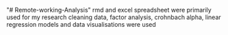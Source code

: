 "# Remote-working-Analysis" 
rmd and excel spreadsheet were primarily used for my research
cleaning data, factor analysis, crohnbach alpha, linear regression models and data visualisations were used
